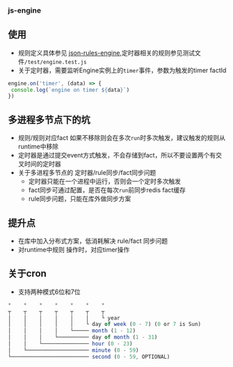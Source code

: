 ### js-engine

## 使用
 + 规则定义具体参见 [json-rules-engine](https://github.com/CacheControl/json-rules-engine/blob/master/docs/rules.md),定时器相关的规则参见测试文件`/test/engine.test.js`
 + 关于定时器，需要监听Engine实例上的`timer`事件，参数为触发的timer factId
 ```javascript
 engine.on('timer', (data) => {
  console.log(`engine on timer ${data}`)
})
 ```

## 多进程多节点下的坑
  + 规则/规则对应fact 如果不移除则会在多次`run`时多次触发，建议触发的规则从runtime中移除
  + 定时器是通过提交event方式触发，不会存储到fact，所以不要设置两个有交叉时间的定时器
  + 关于多进程多节点的 定时器/rule同步/fact同步问题
    + 定时器只能在一个进程中运行，否则会一个定时多次触发
    + fact同步可通过配置，是否在每次`run`前同步redis fact缓存
    + rule同步问题，只能在库外做同步方案

## 提升点
  + 在库中加入分布式方案，低消耗解决 rule/fact 同步问题
  + 对runtime中规则 操作时，对应timer操作

## 关于cron
  + 支持两种模式6位和7位
  ```javascript
  *    *    *    *    *    *    *
  ┬    ┬    ┬    ┬    ┬    ┬    ┬
  │    │    │    │    │    │    └ year
  │    │    │    │    │    └ day of week (0 - 7) (0 or 7 is Sun)
  │    │    │    │    └───── month (1 - 12)
  │    │    │    └────────── day of month (1 - 31)
  │    │    └─────────────── hour (0 - 23)
  │    └──────────────────── minute (0 - 59)
  └───────────────────────── second (0 - 59, OPTIONAL)
  ```